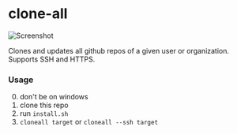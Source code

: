 # clone-all

![Screenshot](https://tcp.ac/i/OFqeb.png)

Clones and updates all github repos of a given user or organization. Supports SSH and HTTPS.

### Usage

  0) don't be on windows
  1) clone this repo
  2) run `install.sh`
  3) `cloneall target` or `cloneall --ssh target`

